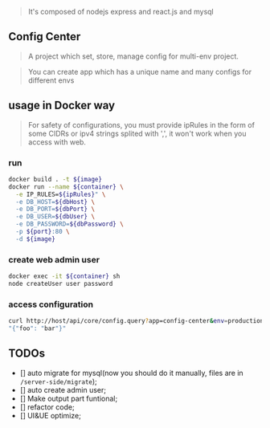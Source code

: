 > It's composed of nodejs express and react.js and mysql

## Config Center

> A project which set, store, manage config for multi-env project.

> You can create app which has a unique name and many configs for different envs

## usage in Docker way

> For safety of configurations, you must provide ipRules in the form of some CIDRs or ipv4 strings splited with ',', it won't work when you access with web.

### run

```bash
docker build . -t ${image}
docker run --name ${container} \
  -e IP_RULES=${ipRules}" \
  -e DB_HOST=${dbHost} \
  -e DB_PORT=${dbPort} \
  -e DB_USER=${dbUser} \
  -e DB_PASSWORD=${dbPassword} \
  -p ${port}:80 \
  -d ${image}
```

### create web admin user

```bash
docker exec -it ${container} sh
node createUser user password
```

### access configuration

```bash
curl http://host/api/core/config.query?app=config-center&env=production
"{"foo": "bar"}"
```

## TODOs

- [] auto migrate for mysql(now you should do it manually, files are in `/server-side/migrate`);
- [] auto create admin user;
- [] Make output part funtional;
- [] refactor code;
- [] UI&UE optimize;
